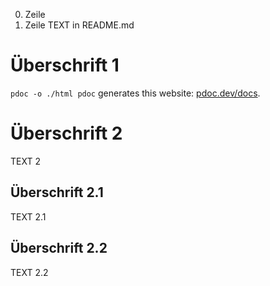 0. Zeile
1. Zeile
TEXT in README.md

# Überschrift 1

`pdoc -o ./html pdoc` generates this website: [pdoc.dev/docs](https://pdoc.dev/docs/pdoc.html).

# Überschrift 2
TEXT 2
## Überschrift 2.1
TEXT 2.1
## Überschrift 2.2
TEXT 2.2

